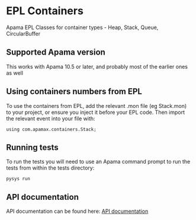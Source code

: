 # EPL Containers
Apama EPL Classes for container types - Heap, Stack, Queue, CircularBuffer

## Supported Apama version

This works with Apama 10.5 or later, and probably most of the earlier ones as well

## Using containers numbers from EPL

To use the containers from EPL, add the relevant .mon file (eg Stack.mon) to your project, or ensure you inject it before your EPL code. Then import the relevant event into your file with:

	using com.apamax.containers.Stack;

## Running tests

To run the tests you will need to use an Apama command prompt to run the tests from within the tests directory:

    pysys run

## API documentation

API documentation can be found here: [API documentation](https://mjj29.github.io/apama-epl-containers/)

